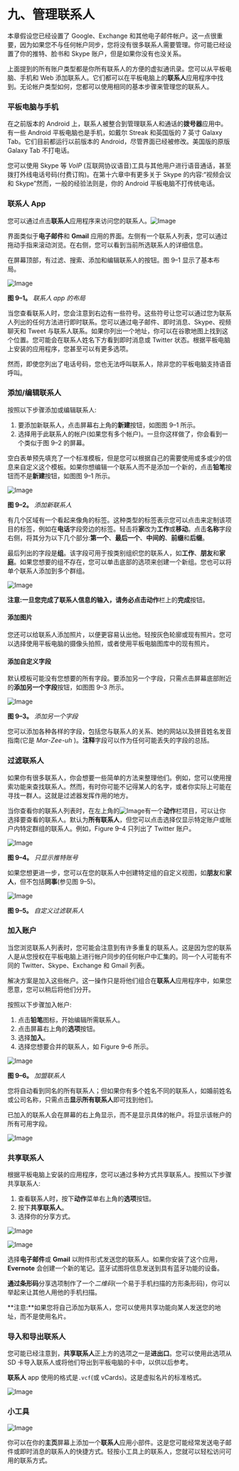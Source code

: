 # 九、管理联系人

本章假设您已经设置了 Google、Exchange 和其他电子邮件帐户。这一点很重要，因为如果您不与任何帐户同步，您将没有很多联系人需要管理。你可能已经设置了你的推特、脸书和 Skype 账户，但是如果你没有也没关系。

上面提到的所有账户类型都是你所有联系人的方便的虚拟通讯录。您可以从平板电脑、手机和 Web 添加联系人。它们都可以在平板电脑上的**联系人**应用程序中找到。无论帐户类型如何，您都可以使用相同的基本步骤来管理您的联系人。

### 平板电脑与手机

在之前版本的 Android 上，联系人被整合到管理联系人和通话的**拨号器**应用中。有一些 Android 平板电脑也是手机，如戴尔 Streak 和英国版的 7 英寸 Galaxy Tab。它们目前都运行以前版本的 Android，尽管界面已经被修改。美国版的原版 Galaxy Tab 不打电话。

您可以使用 Skype 等 *VoIP* (互联网协议语音)工具与其他用户进行语音通话，甚至拨打外线电话号码(付费订购)。在第十六章中有更多关于 Skype 的内容:“视频会议和 Skype”然而，一般的经验法则是，你的 Android 平板电脑不打传统电话。

### 联系人 App

您可以通过点击**联系人**应用程序来访问您的联系人。![Image](img/U0901.jpg)

界面类似于**电子邮件**和 **Gmail** 应用的界面。左侧有一个联系人列表，您可以通过拖动手指来滚动浏览。在右侧，您可以看到当前所选联系人的详细信息。

在屏幕顶部，有过滤、搜索、添加和编辑联系人的按钮。图 9–1 显示了基本布局。

![Image](img/0901.jpg)

**图 9–1。** *联系人 app 的布局*

当您查看联系人时，您会注意到右边有一些符号。这些符号让您可以通过您为联系人列出的任何方法进行即时联系。您可以通过电子邮件、即时消息、Skype、视频聊天和 Tweet 与联系人联系。如果你列出一个地址，你可以在谷歌地图上找到这个位置。您可能会在联系人姓名下方看到即时消息或 Twitter 状态。根据平板电脑上安装的应用程序，您甚至可以有更多选项。

然而，即使您列出了电话号码，您也无法呼叫联系人，除非您的平板电脑支持语音呼叫。

### 添加/编辑联系人

按照以下步骤添加或编辑联系人:

1.  要添加新联系人，点击屏幕右上角的**新建**按钮，如图图 9–1 所示。
2.  选择用于此联系人的帐户(如果您有多个帐户)。一旦你这样做了，你会看到一个类似于图 9–2 的屏幕。

空白表单预先填充了一个标准模板，但是您可以根据自己的需要使用或多或少的信息来自定义这个模板。如果你想编辑一个联系人而不是添加一个新的，点击**铅笔**按钮而不是**新建**按钮，如图图 9–1 所示。

![Image](img/0902.jpg)

**图 9–2。** *添加新联系人*

有几个区域有一个看起来像角的标签。这种类型的标签表示您可以点击来定制该项目的标签，例如在**电话**字段旁边的标签。轻击将**家**改为**工作**或**移动**。点击**名称**字段右侧，将其分为以下几个部分:**第一个**、**最后一个**、**中间的**、**前缀**和**后缀**。

最后列出的字段是**组**。该字段可用于按类别组织您的联系人，如**工作**、**朋友**和**家庭**。如果您想要的组不存在，您可以单击底部的选项来创建一个新组。您也可以将单个联系人添加到多个群组。

![Image](img/U0902.jpg)

**注意:**一旦您完成了联系人信息的输入，请务必点击**动作**栏上的**完成**按钮。

#### 添加图片

您还可以给联系人添加照片，以便更容易认出他。轻按灰色轮廓或现有照片。您可以选择使用平板电脑的摄像头拍照，或者使用平板电脑图库中的现有照片。

#### 添加自定义字段

默认模板可能没有您想要的所有字段。要添加另一个字段，只需点击屏幕底部附近的**添加另一个字段**按钮，如图图 9–3 所示。

![Image](img/0903.jpg)

**图 9–3。** *添加另一个字段*

您可以添加各种各样的字段，包括您与联系人的关系、她的网站以及拼音姓名发音指南(它是 *Mar-Zee-uh* )。**注释**字段可以作为任何可能丢失的字段的总括。

### 过滤联系人

如果你有很多联系人，你会想要一些简单的方法来整理他们。例如，您可以使用搜索功能来查找联系人。然而，有时你可能不记得某人的名字，或者你实际上可能在寻找一群人。这就是过滤器发挥作用的地方。

当你查看你的联系人列表时，在左上角的![Image](img/U0902a.jpg)有一个**动作**栏项目，可以让你选择要查看的联系人。默认为**所有联系人**，但您可以点击选择仅显示特定账户或账户内特定群组的联系人。例如，Figure 9–4 只列出了 Twitter 账户。

![Image](img/0904.jpg)

**图 9–4。** *只显示推特账号*

如果您想更进一步，您可以在您的联系人中创建特定组的自定义视图，如**朋友**和**家人**，但不包括**同事**(参见图 9–5)。

![Image](img/0905.jpg)

**图 9–5。** *自定义过滤联系人*

### 加入账户

当您浏览联系人列表时，您可能会注意到有许多重复的联系人。这是因为您的联系人是从您授权在平板电脑上进行帐户同步的任何帐户中汇集的。同一个人可能有不同的 Twitter、Skype、Exchange 和 Gmail 列表。

解决方案是加入这些帐户。这一操作只是将他们组合在**联系人**应用程序中，如果您愿意，您可以稍后将他们分开。

按照以下步骤加入帐户:

1.  点击**铅笔**图标，开始编辑所需联系人。
2.  点击屏幕右上角的**选项**按钮。
3.  选择**加入**。
4.  选择您想要合并的联系人，如 Figure 9–6 所示。

![Image](img/0906.jpg)

**图 9–6。** *加盟联系人*

您将自动看到同名的所有联系人；但如果你有多个姓名不同的联系人，如婚前姓名或公司名称，只需点击**显示所有联系人**即可找到他们。

已加入的联系人会在屏幕的右上角显示，而不是显示具体的帐户。将显示该帐户的所有可用字段。

![Image](img/U0903.jpg)

### 共享联系人

根据平板电脑上安装的应用程序，您可以通过多种方式共享联系人。按照以下步骤共享联系人:

1.  查看联系人时，按下**动作**菜单右上角的**选项**按钮。
2.  按下**共享联系人**。
3.  选择你的分享方式。

![Image](img/U0904.jpg)

![Image](img/U0905.jpg)

选择**电子邮件**或 **Gmail** 以附件形式发送您的联系人。如果你安装了这个应用， **Evernote** 会创建一个新的笔记。蓝牙试图将信息发送到具有蓝牙功能的设备。

**通过条形码**分享选项制作了一个*二维码*(一个易于手机扫描的方形条形码)，你可以举起来让其他人用他的手机扫描。

**注意:**如果您将自己添加为联系人，您可以使用共享功能向某人发送您的地址，而不是使用名片。

### 导入和导出联系人

您可能已经注意到，**共享联系人**正上方的选项之一是**进出口**。您可以使用此选项从 SD 卡导入联系人或将他们导出到平板电脑的卡中，以供以后参考。

**联系人** app 使用的格式是`.vcf`(或 vCards)。这是虚拟名片的标准格式。

![Image](img/U0906.jpg)

### 小工具

![Image](img/U0907.jpg)

你可以在你的**主页**屏幕上添加一个**联系人**应用小部件。这是您可能经常发送电子邮件或即时消息的联系人的快捷方式。轻按小工具上的联系人，您就可以轻松访问可用的联系方式。